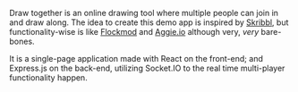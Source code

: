 Draw together is an online drawing tool where multiple people can join in and draw along. The idea to create this demo app is inspired by [Skribbl](https://skribbl.io), but functionality-wise is like [Flockmod](https://flockmod.com) and [Aggie.io](https://aggie.io) although very, _very_ bare-bones.

It is a single-page application made with React on the front-end; and Express.js on the back-end, utilizing Socket\.IO to the real time multi-player functionality happen.